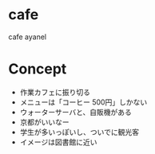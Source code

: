 # cafe

cafe ayanel

# Concept

- 作業カフェに振り切る
- メニューは「コーヒー 500円」しかない
- ウォーターサーバと、自販機がある
- 京都がいいなー
- 学生が多いっぽいし、ついでに観光客
- イメージは図書館に近い
